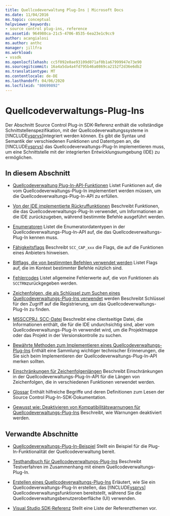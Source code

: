 ```yaml
---
title: Quellcodeverwaltung Plug-Ins | Microsoft Docs
ms.date: 11/04/2016
ms.topic: conceptual
helpviewer_keywords:
- source control plug-ins, reference
ms.assetid: 964980ca-21c5-4706-8535-6ea23e1c9cc9
author: acangialosi
ms.author: anthc
manager: jillfra
ms.workload:
- vssdk
ms.openlocfilehash: cc5f092e0ae93109d071af0b1a67999947e73e90
ms.sourcegitcommit: 16a4a5da4a4fd795b46a0869ca2152f2d36e6db2
ms.translationtype: MT
ms.contentlocale: de-DE
ms.lasthandoff: 04/06/2020
ms.locfileid: "80699892"
---
```

# <a name="source-control-plug-ins"></a>Quellcodeverwaltungs-Plug-Ins
Der Abschnitt Source Control Plug-in SDK-Referenz enthält die vollständige Schnittstellenspezifikation, mit der Quellcodeverwaltungssysteme in [!INCLUDE[vsprvs](../code-quality/includes/vsprvs_md.md)]integriert werden können. Es gibt die Syntax und Semantik der verschiedenen Funktionen und Datentypen an, die [!INCLUDE[vsprvs](../code-quality/includes/vsprvs_md.md)] das Quellcodeverwaltungs-Plug-In implementieren muss, um eine Schnittstelle mit der integrierten Entwicklungsumgebung (IDE) zu ermöglichen.

## <a name="in-this-section"></a>In diesem Abschnitt
- [Quellcodeverwaltung Plug-In-API-Funktionen](../extensibility/source-control-plug-in-api-functions.md) Listet Funktionen auf, die vom Quellcodeverwaltungs-Plug-In implementiert werden müssen, um die Quellcodeverwaltungs-Plug-In-API zu erfüllen.

- [Von der IDE implementierte Rückruffunktionen](../extensibility/callback-functions-implemented-by-the-ide.md) Beschreibt Funktionen, die das Quellcodeverwaltungs-Plug-In verwendet, um Informationen an die IDE zurückzugeben, während bestimmte Befehle ausgeführt werden.

- [Enumeratoren](../extensibility/enumerators.md) Listet die Enumeratordatentypen in der Quellcodeverwaltungs-Plug-In-API auf, die das Quellcodeverwaltungs-Plug-In kennen muss.

- [Fähigkeitsflags](../extensibility/capability-flags.md) Beschreibt `SCC_CAP_xxx` die Flags, die auf die Funktionen eines Anbieters hinweisen.

- [Bitflags, die von bestimmten Befehlen verwendet werden](../extensibility/bitflags-used-by-specific-commands.md) Listet Flags auf, die im Kontext bestimmter Befehle nützlich sind.

- [Fehlercodes](../extensibility/error-codes.md) Listet allgemeine Fehlerwerte auf, die von Funktionen als `SCCTRN`zurückgegeben werden.

- [Zeichenfolgen, die als Schlüssel zum Suchen eines Quellcodeverwaltungs-Plug-Ins verwendet](../extensibility/strings-used-as-keys-for-finding-a-source-control-plug-in.md) werden Beschreibt Schlüssel für den Zugriff auf die Registrierung, um das Quellcodeverwaltungs-Plug-In zu finden.

- [MSSCCPRJ. SCC-Datei](../extensibility/mssccprj-scc-file.md) Beschreibt eine clientseitige Datei, die Informationen enthält, die für die IDE undurchsichtig sind, aber vom Quellcodeverwaltungs-Plug-In verwendet wird, um die Projektmappe oder das Projekt in der Versionskontrolle zu suchen.

- [Bewährte Methoden zum Implementieren eines Quellcodeverwaltungs-Plug-Ins](../extensibility/best-practices-for-implementing-a-source-control-plug-in.md) Enthält eine Sammlung wichtiger technischer Erinnerungen, die Sie sich beim Implementieren der Quellcodeverwaltungs-Plug-In-API merken sollten.

- [Einschränkungen für Zeichenfolgenlängen](../extensibility/restrictions-on-string-lengths.md) Beschreibt Einschränkungen in der Quellcodeverwaltungs-Plug-In-API für die Längen von Zeichenfolgen, die in verschiedenen Funktionen verwendet werden.

- [Glossar](../extensibility/source-control-plug-in-glossary.md) Enthält hilfreiche Begriffe und deren Definitionen zum Lesen der Source Control Plug-In-SDK-Dokumentation.

- [Gewusst wie: Deaktivieren von Kompatibilitätswarnungen für Quellcodeverwaltungs-Plug-Ins](../extensibility/how-to-turn-off-compatibility-warnings-for-source-control-plug-ins.md) Beschreibt, wie Warnungen deaktiviert werden.

## <a name="related-sections"></a>Verwandte Abschnitte
- [Quellcodeverwaltungs-Plug-In-Beispiel](https://www.microsoft.com/download/details.aspx?id=55984) Stellt ein Beispiel für die Plug-In-Funktionalität der Quellcodeverwaltung bereit.

- [Testhandbuch für Quellcodeverwaltungs-Plug-Ins](../extensibility/internals/test-guide-for-source-control-plug-ins.md) Beschreibt Testverfahren im Zusammenhang mit einem Quellcodeverwaltungs-Plug-In.

- [Erstellen eines Quellcodeverwaltungs-Plug-Ins](../extensibility/internals/creating-a-source-control-plug-in.md) Erläutert, wie Sie ein Quellcodeverwaltungs-Plug-In erstellen, das [!INCLUDE[vsprvs](../code-quality/includes/vsprvs_md.md)] Quellcodeverwaltungsfunktionen bereitstellt, während Sie die Quellcodeverwaltungsbenutzeroberfläche (UI) verwenden.

- [Visual Studio SDK-Referenz](../extensibility/visual-studio-sdk-reference.md) Stellt eine Liste der Referenzthemen vor.
